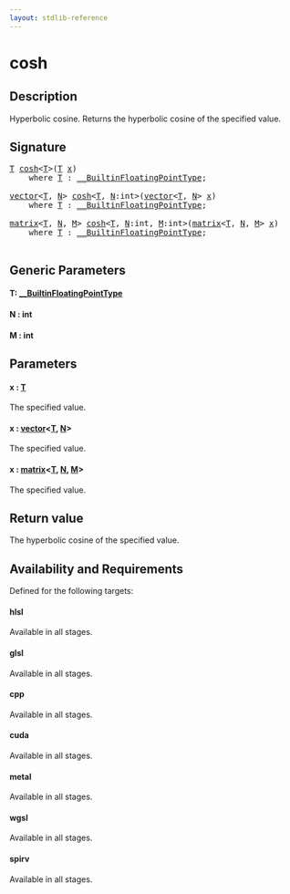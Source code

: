 ```yaml
---
layout: stdlib-reference
---
```


# cosh

## Description

Hyperbolic cosine. Returns the hyperbolic cosine of the specified value.



## Signature 

<pre>
<a href="cosh.md#typeparam-T" class="code_type">T</a> <a href="cosh.md">cosh</a>&lt;<a href="cosh.md#typeparam-T" class="code_type">T</a>&gt;(<a href="cosh.md#typeparam-T" class="code_type">T</a> <a href="cosh.md#decl-x" class="code_param">x</a>)
    <span class='code_keyword'>where</span> <a href="cosh.md#typeparam-T" class="code_type">T</a> : <a href="../interfaces/0_builtinfloatingpointtype-029hm/index.md" class="code_type">__BuiltinFloatingPointType</a>;

<a href="../types/vector/index.md" class="code_type">vector</a>&lt;<a href="cosh.md#typeparam-T" class="code_type">T</a>, <a href="cosh.md#decl-N" class="code_var">N</a>&gt; <a href="cosh.md">cosh</a>&lt;<a href="cosh.md#typeparam-T" class="code_type">T</a>, <a href="cosh.md#decl-N" class="code_var">N</a>:<span class="code_keyword">int</span>&gt;(<a href="../types/vector/index.md" class="code_type">vector</a>&lt;<a href="cosh.md#typeparam-T" class="code_type">T</a>, <a href="cosh.md#decl-N" class="code_var">N</a>&gt; <a href="cosh.md#decl-x" class="code_param">x</a>)
    <span class='code_keyword'>where</span> <a href="cosh.md#typeparam-T" class="code_type">T</a> : <a href="../interfaces/0_builtinfloatingpointtype-029hm/index.md" class="code_type">__BuiltinFloatingPointType</a>;

<a href="../types/matrix/index.md" class="code_type">matrix</a>&lt;<a href="cosh.md#typeparam-T" class="code_type">T</a>, <a href="cosh.md#decl-N" class="code_var">N</a>, <a href="cosh.md#decl-M" class="code_var">M</a>&gt; <a href="cosh.md">cosh</a>&lt;<a href="cosh.md#typeparam-T" class="code_type">T</a>, <a href="cosh.md#decl-N" class="code_var">N</a>:<span class="code_keyword">int</span>, <a href="cosh.md#decl-M" class="code_var">M</a>:<span class="code_keyword">int</span>&gt;(<a href="../types/matrix/index.md" class="code_type">matrix</a>&lt;<a href="cosh.md#typeparam-T" class="code_type">T</a>, <a href="cosh.md#decl-N" class="code_var">N</a>, <a href="cosh.md#decl-M" class="code_var">M</a>&gt; <a href="cosh.md#decl-x" class="code_param">x</a>)
    <span class='code_keyword'>where</span> <a href="cosh.md#typeparam-T" class="code_type">T</a> : <a href="../interfaces/0_builtinfloatingpointtype-029hm/index.md" class="code_type">__BuiltinFloatingPointType</a>;

</pre>

## Generic Parameters

####  <a id="typeparam-T"></a>T: [\_\_BuiltinFloatingPointType](../interfaces/0_builtinfloatingpointtype-029hm/index.md)
####  <a id="decl-N"></a>N  : int
####  <a id="decl-M"></a>M  : int

## Parameters

####  <a id="decl-x"></a>x  : [T](cosh.md#typeparam-T)
The specified value.

####  <a id="decl-x"></a>x  : [vector](../types/vector/index.md)\<[T](../types/vector/index.md#typeparam-T), [N](../types/vector/index.md#decl-N)\>
The specified value.

####  <a id="decl-x"></a>x  : [matrix](../types/matrix/index.md)\<[T](../types/matrix/t-0.md), [N](../types/matrix/index.md#decl-N), [M](../types/matrix/index.md#decl-M)\>
The specified value.


## Return value
The hyperbolic cosine of the specified value.


## Availability and Requirements

Defined for the following targets:

#### hlsl
Available in all stages.

#### glsl
Available in all stages.

#### cpp
Available in all stages.

#### cuda
Available in all stages.

#### metal
Available in all stages.

#### wgsl
Available in all stages.

#### spirv
Available in all stages.




<script>
// Fix .md links to .html when on ReadTheDocs
if (window.location.hostname.includes('readthedocs') || 
    window.location.hostname.includes('rtfd.io')) {
  document.addEventListener('DOMContentLoaded', function() {
    const links = document.querySelectorAll('a');
    links.forEach(link => {
      const href = link.getAttribute('href');
      if (href && href.includes('.md')) {
        // This regex will handle .md links with or without fragment identifiers or query parameters
        link.href = link.href.replace(/(.+)\.md(#[^?]*)?(\?.*)?$/, '$1.html$2$3');
      }
    });
  });
}
</script>
